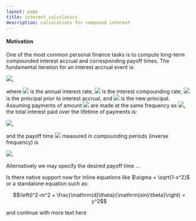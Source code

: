 ```yaml
---
layout: page
title: interest_calculators
description: calculations for compound interest
---
```


#### Motivation

One of the most common personal finance tasks is to compute long-term compounded interest accrual and corresponding payoff times. The fundamental iteration for an interest accrual event is:

<img src="https://render.githubusercontent.com/render/math?math=P`=P(1+r/r_c)">,

where <img src="https://render.githubusercontent.com/render/math?math=r"> is the annual interest rate, <img src="https://render.githubusercontent.com/render/math?math=r_c"> is the interest compounding rate, <img src="https://render.githubusercontent.com/render/math?math=P"> is the principal prior to interest accrual, and <img src="https://render.githubusercontent.com/render/math?math=P`"> is the new principal.  Assuming payments of amount <img src="https://render.githubusercontent.com/render/math?math=x"> are made at the same frequency as <img src="https://render.githubusercontent.com/render/math?math=r_c">, the total interest paid over the lifetime of payments is: 

<img src="https://render.githubusercontent.com/render/math?math=Q=x\left(1+K+\frac{1-R^{1+K}}{1-R}\right)-P(1-R^K)">,

and the payoff time <img src="https://render.githubusercontent.com/render/math?math=K"> measured in compounding periods (inverse frequency) is

<img src="https://render.githubusercontent.com/render/math?math=K=-ln(1+\frac{P}{x}\left(1-R\right))/ln(R)">.

Alternatively we may specify the desired payoff time ... 

Is there native support now for inline equations like $\sigma = \sqrt{1-x^2}$ or a standalone equation such as: 

$$\left(l^2-m^2 + \frac{\mathrm{d}\theta}{\mathrm{sin}\theta}\right) = y^2$$

and continue with more text here



